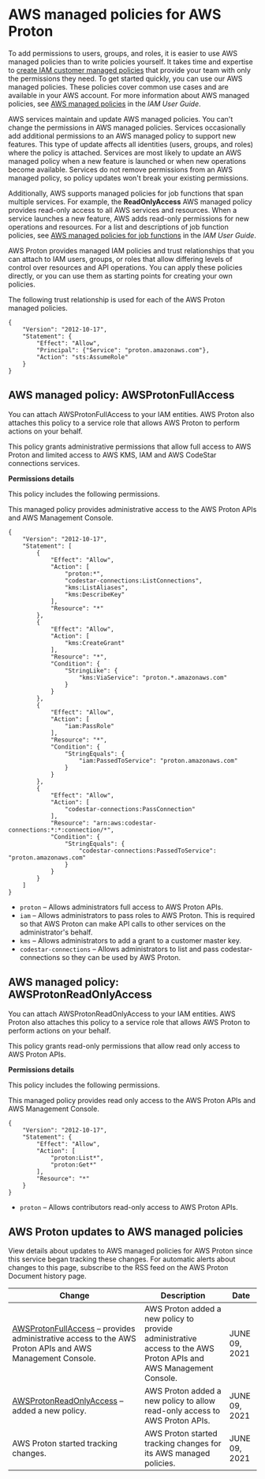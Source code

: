 # AWS managed policies for AWS Proton<a name="security-iam-awsmanpol"></a>

To add permissions to users, groups, and roles, it is easier to use AWS managed policies than to write policies yourself\. It takes time and expertise to [create IAM customer managed policies](https://docs.aws.amazon.com/IAM/latest/UserGuide/access_policies_create-console.html) that provide your team with only the permissions they need\. To get started quickly, you can use our AWS managed policies\. These policies cover common use cases and are available in your AWS account\. For more information about AWS managed policies, see [AWS managed policies](https://docs.aws.amazon.com/IAM/latest/UserGuide/access_policies_managed-vs-inline.html#aws-managed-policies) in the *IAM User Guide*\.

AWS services maintain and update AWS managed policies\. You can't change the permissions in AWS managed policies\. Services occasionally add additional permissions to an AWS managed policy to support new features\. This type of update affects all identities \(users, groups, and roles\) where the policy is attached\. Services are most likely to update an AWS managed policy when a new feature is launched or when new operations become available\. Services do not remove permissions from an AWS managed policy, so policy updates won't break your existing permissions\.

Additionally, AWS supports managed policies for job functions that span multiple services\. For example, the **ReadOnlyAccess** AWS managed policy provides read\-only access to all AWS services and resources\. When a service launches a new feature, AWS adds read\-only permissions for new operations and resources\. For a list and descriptions of job function policies, see [AWS managed policies for job functions](https://docs.aws.amazon.com/IAM/latest/UserGuide/access_policies_job-functions.html) in the *IAM User Guide*\.

AWS Proton provides managed IAM policies and trust relationships that you can attach to IAM users, groups, or roles that allow differing levels of control over resources and API operations\. You can apply these policies directly, or you can use them as starting points for creating your own policies\.

The following trust relationship is used for each of the AWS Proton managed policies\.

```
{
    "Version": "2012-10-17",
    "Statement": {
        "Effect": "Allow",
        "Principal": {"Service": "proton.amazonaws.com"},
        "Action": "sts:AssumeRole"
    }
}
```

## AWS managed policy: AWSProtonFullAccess<a name="security-iam-awsmanpol-AWSProtonFullAccess"></a>

You can attach AWSProtonFullAccess to your IAM entities\. AWS Proton also attaches this policy to a service role that allows AWS Proton to perform actions on your behalf\. 

This policy grants administrative permissions that allow full access to AWS Proton and limited access to AWS KMS, IAM and AWS CodeStar connections services\.

**Permissions details**

This policy includes the following permissions\.

This managed policy provides administrative access to the AWS Proton APIs and AWS Management Console\.

```
{
    "Version": "2012-10-17",
    "Statement": [
        {
            "Effect": "Allow",
            "Action": [
                "proton:*",
                "codestar-connections:ListConnections",
                "kms:ListAliases",
                "kms:DescribeKey"
            ],
            "Resource": "*"
        },
        {
            "Effect": "Allow",
            "Action": [
                "kms:CreateGrant"
            ],
            "Resource": "*",
            "Condition": {
                "StringLike": {
                    "kms:ViaService": "proton.*.amazonaws.com"
                }
            }
        },
        {
            "Effect": "Allow",
            "Action": [
                "iam:PassRole"
            ],
            "Resource": "*",
            "Condition": {
                "StringEquals": {
                    "iam:PassedToService": "proton.amazonaws.com"
                }
            }
        },
        {
            "Effect": "Allow",
            "Action": [
                "codestar-connections:PassConnection"
            ],
            "Resource": "arn:aws:codestar-connections:*:*:connection/*",
            "Condition": {
                "StringEquals": {
                    "codestar-connections:PassedToService": "proton.amazonaws.com"
                }
            }
        }
    ]
}
```
+ `proton` – Allows administrators full access to AWS Proton APIs\.
+ `iam` – Allows administrators to pass roles to AWS Proton\. This is required so that AWS Proton can make API calls to other services on the administrator's behalf\.
+ `kms` – Allows administrators to add a grant to a customer master key\.
+ `codestar-connections` – Allows administrators to list and pass codestar\-connections so they can be used by AWS Proton\.

## AWS managed policy: AWSProtonReadOnlyAccess<a name="security-iam-awsmanpol-AWSProtonReadOnlyAccess"></a>

You can attach AWSProtonReadOnlyAccess to your IAM entities\. AWS Proton also attaches this policy to a service role that allows AWS Proton to perform actions on your behalf\. 

This policy grants read\-only permissions that allow read only access to AWS Proton APIs\.

**Permissions details**

This policy includes the following permissions\.

This managed policy provides read only access to the AWS Proton APIs and AWS Management Console\.

```
{
    "Version": "2012-10-17",
    "Statement": {
        "Effect": "Allow",
        "Action": [
            "proton:List*",
            "proton:Get*"
        ],
        "Resource": "*"
    }
}
```
+ `proton` – Allows contributors read\-only access to AWS Proton APIs\.

## AWS Proton updates to AWS managed policies<a name="security-iam-awsmanpol-updates"></a>



View details about updates to AWS managed policies for AWS Proton since this service began tracking these changes\. For automatic alerts about changes to this page, subscribe to the RSS feed on the AWS Proton Document history page\.




| Change | Description | Date | 
| --- | --- | --- | 
|  [AWSProtonFullAccess](#security-iam-awsmanpol-AWSProtonFullAccess) – provides administrative access to the AWS Proton APIs and AWS Management Console\.  |  AWS Proton added a new policy to provide administrative access to the AWS Proton APIs and AWS Management Console\.   | JUNE 09, 2021 | 
|  [AWSProtonReadOnlyAccess](#security-iam-awsmanpol-AWSProtonReadOnlyAccess) – added a new policy\.  |  AWS Proton added a new policy to allow read\-only access to AWS Proton APIs\.   | JUNE 09, 2021 | 
|  AWS Proton started tracking changes\.  |  AWS Proton started tracking changes for its AWS managed policies\.  | JUNE 09, 2021 | 